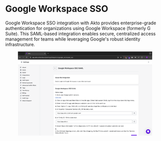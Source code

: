 # Google Workspace SSO

Google Workspace SSO integration with Akto provides enterprise-grade authentication for organizations using Google Workspace (formerly G Suite). This SAML-based integration enables secure, centralized access management for teams while leveraging Google's robust identity infrastructure.

<figure><img src="../../.gitbook/assets/image (3) (1) (1) (1) (1) (1) (1) (1) (1).png" alt=""><figcaption></figcaption></figure>
